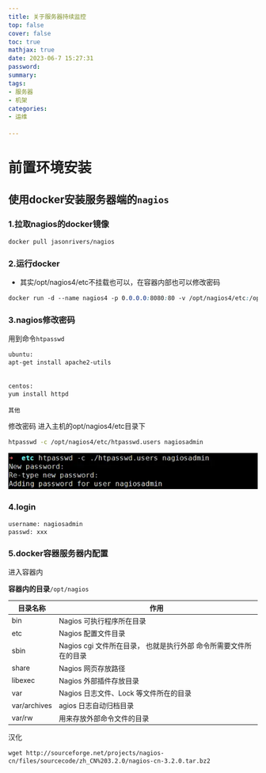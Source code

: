 ```yaml
---
title: 关于服务器持续监控
top: false
cover: false
toc: true
mathjax: true
date: 2023-06-7 15:27:31
password:
summary:
tags:
- 服务器
- 机架
categories:
- 运维

---
```


# 前置环境安装



## 使用docker安装服务器端的`nagios`

### 1.拉取nagios的docker镜像

```bash
docker pull jasonrivers/nagios
```

### 2.运行docker

- 其实/opt/nagios4/etc不挂载也可以，在容器内部也可以修改密码

```css
docker run -d --name nagios4 -p 0.0.0.0:8080:80 -v /opt/nagios4/etc:/opt/nagios/etc/ jasonrivers/nagios:latest
```

### 3.nagios修改密码

用到命令`htpasswd`

```
ubuntu:
apt-get install apache2-utils


centos:
yum install httpd 

其他

```

修改密码 进入主机的opt/nagios4/etc目录下

```bash
htpasswd -c /opt/nagios4/etc/htpasswd.users nagiosadmin
```

![360截图17390223105107142.png](https://raw.githubusercontent.com/kengerlwl/kengerlwl.github.io/refs/heads/master/image/366fd34831e87fc76b9a90ace70905db/9da357f167821cc94b32ab0eb31d1407.png)

### 4.login

```
username: nagiosadmin
passwd: xxx
```



### 5.docker容器服务器内配置

进入容器内

  **容器内的目录**`/opt/nagios `

| 目录名称     | 作用                                                         |
| ------------ | ------------------------------------------------------------ |
| bin          | Nagios 可执行程序所在目录                                    |
| etc          | Nagios 配置文件目录                                          |
| sbin         | Nagios cgi 文件所在目录， 也就是执行外部 命令所需要文件所在的目录 |
| share        | Nagios 网页存放路径                                          |
| libexec      | Nagios 外部插件存放目录                                      |
| var          | Nagios 日志文件、Lock 等文件所在的目录                       |
| var/archives | agios 日志自动归档目录                                       |
| var/rw       | 用来存放外部命令文件的目录                                   |



汉化

```
wget http://sourceforge.net/projects/nagios-cn/files/sourcecode/zh_CN%203.2.0/nagios-cn-3.2.0.tar.bz2
```

